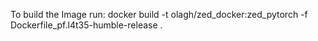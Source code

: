 To build the Image run:
docker build -t olagh/zed_docker:zed_pytorch -f Dockerfile_pf.l4t35-humble-release .
